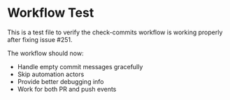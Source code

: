 # Workflow Test

This is a test file to verify the check-commits workflow is working properly after fixing issue #251.

The workflow should now:
- Handle empty commit messages gracefully
- Skip automation actors
- Provide better debugging info
- Work for both PR and push events